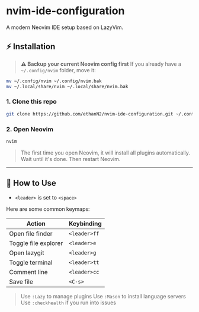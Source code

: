 # nvim-ide-configuration

A modern Neovim IDE setup based on LazyVim.

## ⚡️ Installation

> **⚠️ Backup your current Neovim config first**
> If you already have a `~/.config/nvim` folder, move it:

```bash
mv ~/.config/nvim ~/.config/nvim.bak
mv ~/.local/share/nvim ~/.local/share/nvim.bak
```

### 1. Clone this repo

```bash
git clone https://github.com/ethanN2/nvim-ide-configuration.git ~/.config/nvim
```

### 2. Open Neovim

```bash
nvim
```

> The first time you open Neovim, it will install all plugins automatically.
> Wait until it's done. Then restart Neovim.

---

## 🧠 How to Use

- `<leader>` is set to `<space>`

Here are some common keymaps:

| Action               | Keybinding   |
| -------------------- | ------------ |
| Open file finder     | `<leader>ff` |
| Toggle file explorer | `<leader>e`  |
| Open lazygit         | `<leader>g`  |
| Toggle terminal      | `<leader>tt` |
| Comment line         | `<leader>cc` |
| Save file            | `<C-s>`      |

> Use `:Lazy` to manage plugins
> Use `:Mason` to install language servers
> Use `:checkhealth` if you run into issues
